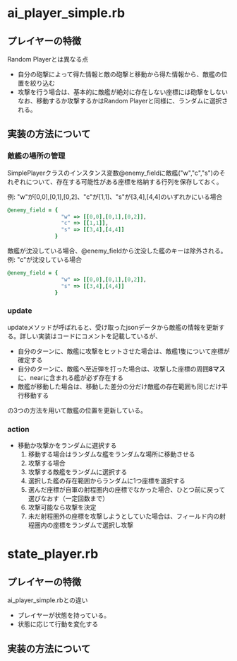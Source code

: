 # ai_player_simple.rb

## プレイヤーの特徴
Random Playerとは異なる点
- 自分の砲撃によって得た情報と敵の砲撃と移動から得た情報から、敵艦の位置を絞り込む
- 攻撃を行う場合は、基本的に敵艦が絶対に存在しない座標には砲撃をしない
なお、移動するか攻撃するかはRandom Playerと同様に、ランダムに選択される。

## 実装の方法について

### 敵艦の場所の管理
SimplePlayerクラスのインスタンス変数@enemy_fieldに敵艦("w","c","s")のそれぞれについて、存在する可能性がある座標を格納する行列を保存しておく。

例: 
"w"が[0,0],[0,1],[0,2]、"c"が[1,1]、"s"が[3,4],[4,4]のいずれかにいる場合
```ruby
@enemy_field = {
                 "w" => [[0,0],[0,1],[0,2]],
                 "c" => [[1,1]],
                 "s" => [[3,4],[4,4]]
               }
```
敵艦が沈没している場合、@enemy_fieldから沈没した艦のキーは除外される。
例: 
"c"が沈没している場合
```ruby
@enemy_field = {
                 "w" => [[0,0],[0,1],[0,2]],
                 "s" => [[3,4],[4,4]]
               }
```

### update
updateメソッドが呼ばれると、受け取ったjsonデータから敵艦の情報を更新する。詳しい実装はコードにコメントを記載しているが、

- 自分のターンに、敵艦に攻撃をヒットさせた場合は、敵艦1隻について座標が確定する
- 自分のターンに、敵艦へ至近弾を打った場合は、攻撃した座標の周囲**8マス**に、nearに含まれる艦が必ず存在する
- 敵艦が移動した場合は、移動した差分の分だけ敵艦の存在範囲も同じだけ平行移動する

の3つの方法を用いて敵艦の位置を更新している。

### action
- 移動か攻撃かをランダムに選択する
  1. 移動する場合はランダムな艦をランダムな場所に移動させる
  2. 攻撃する場合
    1. 攻撃する敵艦をランダムに選択する
    2. 選択した艦の存在範囲からランダムに1つ座標を選択する
    3. 選んだ座標が自軍の射程圏内の座標でなかった場合、ひとつ前に戻って選びなおす（一定回数まで）
    4. 攻撃可能なら攻撃を決定
    5. 未だ射程圏外の座標を攻撃しようとしていた場合は、フィールド内の射程圏内の座標をランダムで選択し攻撃

# state_player.rb

## プレイヤーの特徴
ai_player_simple.rbとの違い

- プレイヤーが状態を持っている。
- 状態に応じて行動を変化する

## 実装の方法について